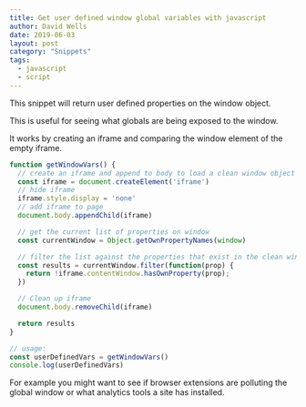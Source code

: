 ```yaml
---
title: Get user defined window global variables with javascript
author: David Wells
date: 2019-06-03
layout: post
category: "Snippets"
tags:
  - javascript
  - script
---
```


This snippet will return user defined properties on the window object.

This is useful for seeing what globals are being exposed to the window.

It works by creating an iframe and comparing the window element of the empty iframe.

```js
function getWindowVars() {
  // create an iframe and append to body to load a clean window object
  const iframe = document.createElement('iframe')
  // hide iframe
  iframe.style.display = 'none'
  // add iframe to page
  document.body.appendChild(iframe)

  // get the current list of properties on window
  const currentWindow = Object.getOwnPropertyNames(window)

  // filter the list against the properties that exist in the clean window
  const results = currentWindow.filter(function(prop) {
    return !iframe.contentWindow.hasOwnProperty(prop);
  })

  // Clean up iframe
  document.body.removeChild(iframe)

  return results
}

// usage:
const userDefinedVars = getWindowVars()
console.log(userDefinedVars)
```

For example you might want to see if browser extensions are polluting the global window or what analytics tools a site has installed.
